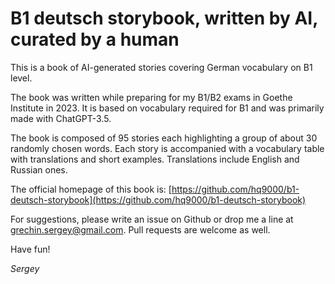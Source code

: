 # B1 deutsch storybook, written by AI, curated by a human

This is a book of AI-generated stories covering German vocabulary on B1 level.

The book was written while preparing for my B1/B2 exams in Goethe Institute in 2023. It is based on vocabulary required for B1 and was primarily made with ChatGPT-3.5.

The book is composed of 95 stories each highlighting a group of about 30 randomly chosen words. Each story is accompanied with a vocabulary table with translations and short examples. Translations include English and Russian ones.

The official homepage of this book is: [https://github.com/hq9000/b1-deutsch-storybook](https://github.com/hq9000/b1-deutsch-storybook)

For suggestions, please write an issue on Github or drop me a line at grechin.sergey@gmail.com. Pull requests are welcome as well.

Have fun!

_Sergey_
